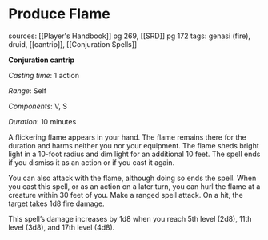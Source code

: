 # Produce Flame
sources: [[Player's Handbook]] pg 269, [[SRD]] pg 172
tags: genasi (fire), druid, [[cantrip]], [[Conjuration Spells]]

**Conjuration cantrip**

*Casting time*: 1 action

*Range*: Self

*Components*: V, S

*Duration*: 10 minutes

A flickering flame appears in your hand. The flame remains there for the duration and harms neither you nor your equipment. The flame sheds bright light in a 10-foot radius and dim light for an additional 10 feet. The spell ends if you dismiss it as an action or if you cast it again.

You can also attack with the flame, although doing so ends the spell. When you cast this spell, or as an action on a later turn, you can hurl the flame at a creature within 30 feet of you. Make a ranged spell attack. On a hit, the target takes 1d8 fire damage.

This spell’s damage increases by 1d8 when you reach 5th level (2d8), 11th level (3d8), and 17th level (4d8).
